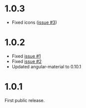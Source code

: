 # 1.0.3

- Fixed icons ([issue #3](https://github.com/zombiezen/filedrop/issues/3))

# 1.0.2

- Fixed [issue #1](https://github.com/zombiezen/filedrop/issues/1)
- Fixed [issue #2](https://github.com/zombiezen/filedrop/issues/2)
- Updated angular-material to 0.10.1

# 1.0.1

First public release.
